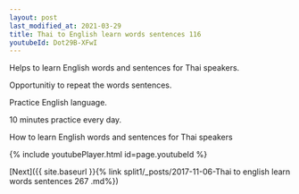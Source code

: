 ```yaml
---
layout: post
last_modified_at: 2021-03-29
title: Thai to English learn words sentences 116 
youtubeId: Dot29B-XFwI
---
```

 
 
Helps to learn English words and sentences for Thai speakers.

Opportunitiy to repeat the words sentences. 

Practice English language. 
 
10 minutes practice every day. 
 
How to learn English words and sentences for Thai speakers 
 
{% include youtubePlayer.html id=page.youtubeId %}
 
 
[Next]({{ site.baseurl }}{% link  split1/_posts/2017-11-06-Thai to english learn words sentences 267 .md%})
 
